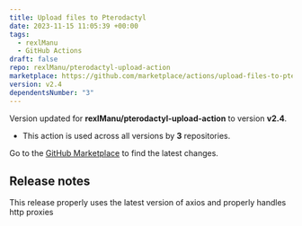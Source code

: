```yaml
---
title: Upload files to Pterodactyl
date: 2023-11-15 11:05:39 +00:00
tags:
  - rexlManu
  - GitHub Actions
draft: false
repo: rexlManu/pterodactyl-upload-action
marketplace: https://github.com/marketplace/actions/upload-files-to-pterodactyl
version: v2.4
dependentsNumber: "3"
---
```



Version updated for **rexlManu/pterodactyl-upload-action** to version **v2.4**.
- This action is used across all versions by **3** repositories.

Go to the [GitHub Marketplace](https://github.com/marketplace/actions/upload-files-to-pterodactyl) to find the latest changes.

## Release notes

This release properly uses the latest version of axios and properly handles http proxies
